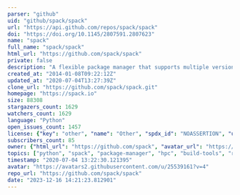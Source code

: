 ```yaml
---
parser: "github"
uid: "github/spack/spack"
url: "https://api.github.com/repos/spack/spack"
doi: "https://doi.org/10.1145/2807591.2807623"
name: "spack"
full_name: "spack/spack"
html_url: "https://github.com/spack/spack"
private: false
description: "A flexible package manager that supports multiple versions, configurations, platforms, and compilers."
created_at: "2014-01-08T09:22:12Z"
updated_at: "2020-07-04T13:27:39Z"
clone_url: "https://github.com/spack/spack.git"
homepage: "https://spack.io"
size: 88308
stargazers_count: 1629
watchers_count: 1629
language: "Python"
open_issues_count: 1457
license: {"key": "other", "name": "Other", "spdx_id": "NOASSERTION", "url": null, "node_id": "MDc6TGljZW5zZTA="}
subscribers_count: 85
owner: {"html_url": "https://github.com/spack", "avatar_url": "https://avatars2.githubusercontent.com/u/25539161?v=4", "login": "spack", "type": "Organization"}
topics: ["python", "spack", "package-manager", "hpc", "build-tools", "radiuss", "macos", "scientific-computing", "linux"]
timestamp: "2020-07-04 13:22:30.121395"
avatar: "https://avatars2.githubusercontent.com/u/25539161?v=4"
repo_url: "https://github.com/spack/spack"
date: "2023-12-16 14:21:23.812901"
---
```


